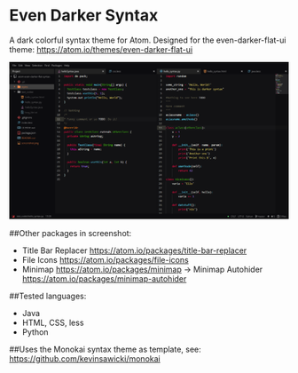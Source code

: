 # Even Darker Syntax

A dark colorful syntax theme for Atom.
Designed for the even-darker-flat-ui theme: https://atom.io/themes/even-darker-flat-ui

![even-darker-flat-syntax](https://raw.githubusercontent.com/staxx6/atom-even-darker-flat-syntax/master/screenshot.png)

##Other packages in screenshot:
  - Title Bar Replacer https://atom.io/packages/title-bar-replacer
  - File Icons https://atom.io/packages/file-icons
  - Minimap https://atom.io/packages/minimap
    -> Minimap Autohider https://atom.io/packages/minimap-autohider

##Tested languages:
  - Java
  - HTML, CSS, less
  - Python

##Uses the Monokai syntax theme as template, see: https://github.com/kevinsawicki/monokai
